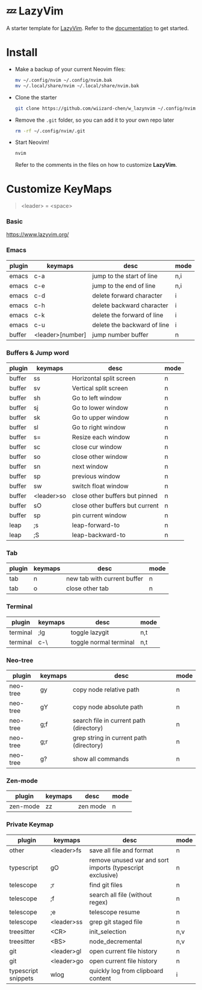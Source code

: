 # 💤 LazyVim

A starter template for [LazyVim](https://github.com/LazyVim/LazyVim).
Refer to the [documentation](https://lazyvim.github.io/installation) to get started.


# Install 

- Make a backup of your current Neovim files:

  ```sh
  mv ~/.config/nvim ~/.config/nvim.bak
  mv ~/.local/share/nvim ~/.local/share/nvim.bak
  ```

- Clone the starter

  ```sh
  git clone https://github.com/wiizard-chen/w_lazynvim ~/.config/nvim
  ```

- Remove the `.git` folder, so you can add it to your own repo later

  ```sh
  rm -rf ~/.config/nvim/.git
  ```

- Start Neovim!

  ```sh
  nvim
  ```

  Refer to the comments in the files on how to customize **LazyVim**.



# Customize KeyMaps

> \<leader\> = \<space\>

### Basic
https://www.lazyvim.org/

### Emacs
| plugin | keymaps           | desc                        | mode |
| ------ | ----------------- | --------------------------- | ---- |
| emacs  | c-a               | jump to the start of line   | n,i  |
| emacs  | c-e               | jump to the end of line     | n,i  |
| emacs  | c-d               | delete forward character    | i    |
| emacs  | c-h               | delete backward character   | i    |
| emacs  | c-k               | delete the forward of line  | i    |
| emacs  | c-u               | delete the backward of line | i    |
| buffer | \<leader\>[number] | jump number buffer          | n    |


### Buffers & Jump word
| plugin | keymaps    | desc                            | mode |
| ------ | ---------- | ------------------------------- | ---- |
| buffer | ss         | Horizontal split screen         | n    |
| buffer | sv         | Vertical split screen           | n    |
| buffer | sh         | Go to left window               | n    |
| buffer | sj         | Go to lower window              | n    |
| buffer | sk         | Go to upper window              | n    |
| buffer | sl         | Go to right window              | n    |
| buffer | s=         | Resize each window              | n    |
| buffer | sc         | close cur window                | n    |
| buffer | so         | close other window              | n    |
| buffer | sn         | next window                     | n    |
| buffer | sp         | previous window                 | n    |
| buffer | sw         | switch float window             | n    |
| buffer | \<leader\>so | close other buffers but pinned  | n    |
| buffer | sO | close other buffers but current | n    |
| buffer | sp | pin current window              | n    |
| leap     | ;s      | leap-forward-to        | n    |
| leap     | ;S      | leap-backward-to       | n    |
 

### Tab
| plugin | keymaps        | desc                        | mode |
| ------ | -------------- | --------------------------- | ---- |
| tab    | <tab>n | new tab with current buffer | n    |
| tab    | <tab>o | close other tab             | n    |

### Terminal
| plugin   | keymaps | desc                   | mode |
| -------- | ------- | ---------------------- | ---- |
| terminal | ;lg     | toggle lazygit         | n,t  |
| terminal | c-\     | toggle normal terminal | n,t  |

### Neo-tree
| plugin   | keymaps | desc                                    | mode |
| -------- | ------- | --------------------------------------- | ---- |
| neo-tree | gy      | copy node relative path                 | n    |
| neo-tree | gY      | copy node absolute path                 | n    |
| neo-tree | g;f     | search file in current path (directory) | n    |
| neo-tree | g;r     | grep string in current path (directory) | n    |
| neo-tree | g?      | show all commands                       | n    | 


### Zen-mode
| plugin   | keymaps    | desc     | mode |
| -------- | ---------- | -------- | ---- |
| zen-mode | zz | zen mode | n    |

### Private Keymap
| plugin              | keymaps    | desc                                                      | mode |
| ------------------- | ---------- | --------------------------------------------------------- | ---- |
| other               | \<leader\>fs | save all file and format                                  | n    |
| typescript          | gO         | remove unused var and sort imports (typescript exclusive) | n    |
| telescope           | ;r         | find git files                                            | n    |
| telescope           | ;f         | search all file (without regex)                           | n    |
| telescope           | ;e         | telescope resume                                          | n    |
| telescope           | \<leader\>ss | grep git staged file                                      | n    |
| treesitter          | \<CR\>      | init_selection                                            | n,v  |
| treesitter          | \<BS\>       | node_decremental                                          | n,v  |
| git | \<leader\>gl | open current file history | n   |
| git | \<leader\>go | open current file history | n   |
| typescript snippets | wlog       | quickly log from clipboard content                        | i    |


